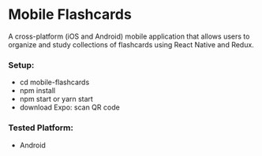 ﻿# Mobile Flashcards
A cross-platform (iOS and Android) mobile application that allows users to organize and study collections of flashcards using React Native and Redux.
### Setup:
* cd mobile-flashcards
* npm install
* npm start or yarn start
* download Expo: scan QR code
### Tested Platform:
* Android
